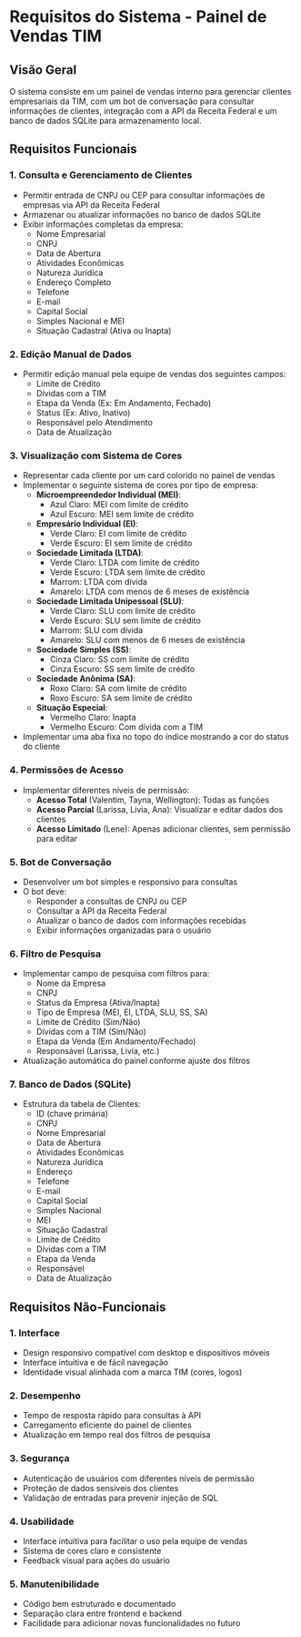 # Requisitos do Sistema - Painel de Vendas TIM

## Visão Geral
O sistema consiste em um painel de vendas interno para gerenciar clientes empresariais da TIM, com um bot de conversação para consultar informações de clientes, integração com a API da Receita Federal e um banco de dados SQLite para armazenamento local.

## Requisitos Funcionais

### 1. Consulta e Gerenciamento de Clientes
- Permitir entrada de CNPJ ou CEP para consultar informações de empresas via API da Receita Federal
- Armazenar ou atualizar informações no banco de dados SQLite
- Exibir informações completas da empresa:
  - Nome Empresarial
  - CNPJ
  - Data de Abertura
  - Atividades Econômicas
  - Natureza Jurídica
  - Endereço Completo
  - Telefone
  - E-mail
  - Capital Social
  - Simples Nacional e MEI
  - Situação Cadastral (Ativa ou Inapta)

### 2. Edição Manual de Dados
- Permitir edição manual pela equipe de vendas dos seguintes campos:
  - Limite de Crédito
  - Dívidas com a TIM
  - Etapa da Venda (Ex: Em Andamento, Fechado)
  - Status (Ex: Ativo, Inativo)
  - Responsável pelo Atendimento
  - Data de Atualização

### 3. Visualização com Sistema de Cores
- Representar cada cliente por um card colorido no painel de vendas
- Implementar o seguinte sistema de cores por tipo de empresa:
  - **Microempreendedor Individual (MEI)**:
    - Azul Claro: MEI com limite de crédito
    - Azul Escuro: MEI sem limite de crédito
  - **Empresário Individual (EI)**:
    - Verde Claro: EI com limite de crédito
    - Verde Escuro: EI sem limite de crédito
  - **Sociedade Limitada (LTDA)**:
    - Verde Claro: LTDA com limite de crédito
    - Verde Escuro: LTDA sem limite de crédito
    - Marrom: LTDA com dívida
    - Amarelo: LTDA com menos de 6 meses de existência
  - **Sociedade Limitada Unipessoal (SLU)**:
    - Verde Claro: SLU com limite de crédito
    - Verde Escuro: SLU sem limite de crédito
    - Marrom: SLU com dívida
    - Amarelo: SLU com menos de 6 meses de existência
  - **Sociedade Simples (SS)**:
    - Cinza Claro: SS com limite de crédito
    - Cinza Escuro: SS sem limite de crédito
  - **Sociedade Anônima (SA)**:
    - Roxo Claro: SA com limite de crédito
    - Roxo Escuro: SA sem limite de crédito
  - **Situação Especial**:
    - Vermelho Claro: Inapta
    - Vermelho Escuro: Com dívida com a TIM
- Implementar uma aba fixa no topo do índice mostrando a cor do status do cliente

### 4. Permissões de Acesso
- Implementar diferentes níveis de permissão:
  - **Acesso Total** (Valentim, Tayna, Wellington): Todas as funções
  - **Acesso Parcial** (Larissa, Livia, Ana): Visualizar e editar dados dos clientes
  - **Acesso Limitado** (Lene): Apenas adicionar clientes, sem permissão para editar

### 5. Bot de Conversação
- Desenvolver um bot simples e responsivo para consultas
- O bot deve:
  - Responder a consultas de CNPJ ou CEP
  - Consultar a API da Receita Federal
  - Atualizar o banco de dados com informações recebidas
  - Exibir informações organizadas para o usuário

### 6. Filtro de Pesquisa
- Implementar campo de pesquisa com filtros para:
  - Nome da Empresa
  - CNPJ
  - Status da Empresa (Ativa/Inapta)
  - Tipo de Empresa (MEI, EI, LTDA, SLU, SS, SA)
  - Limite de Crédito (Sim/Não)
  - Dívidas com a TIM (Sim/Não)
  - Etapa da Venda (Em Andamento/Fechado)
  - Responsável (Larissa, Livia, etc.)
- Atualização automática do painel conforme ajuste dos filtros

### 7. Banco de Dados (SQLite)
- Estrutura da tabela de Clientes:
  - ID (chave primária)
  - CNPJ
  - Nome Empresarial
  - Data de Abertura
  - Atividades Econômicas
  - Natureza Jurídica
  - Endereço
  - Telefone
  - E-mail
  - Capital Social
  - Simples Nacional
  - MEI
  - Situação Cadastral
  - Limite de Crédito
  - Dívidas com a TIM
  - Etapa da Venda
  - Responsável
  - Data de Atualização

## Requisitos Não-Funcionais

### 1. Interface
- Design responsivo compatível com desktop e dispositivos móveis
- Interface intuitiva e de fácil navegação
- Identidade visual alinhada com a marca TIM (cores, logos)

### 2. Desempenho
- Tempo de resposta rápido para consultas à API
- Carregamento eficiente do painel de clientes
- Atualização em tempo real dos filtros de pesquisa

### 3. Segurança
- Autenticação de usuários com diferentes níveis de permissão
- Proteção de dados sensíveis dos clientes
- Validação de entradas para prevenir injeção de SQL

### 4. Usabilidade
- Interface intuitiva para facilitar o uso pela equipe de vendas
- Sistema de cores claro e consistente
- Feedback visual para ações do usuário

### 5. Manutenibilidade
- Código bem estruturado e documentado
- Separação clara entre frontend e backend
- Facilidade para adicionar novas funcionalidades no futuro
